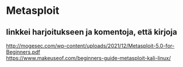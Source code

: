 # Metasploit


## linkkei harjoitukseen ja komentoja, että kirjoja <br>

http://mogesec.com/wp-content/uploads/2021/12/Metasploit-5.0-for-Beginners.pdf <br>
https://www.makeuseof.com/beginners-guide-metasploit-kali-linux/ <br>

